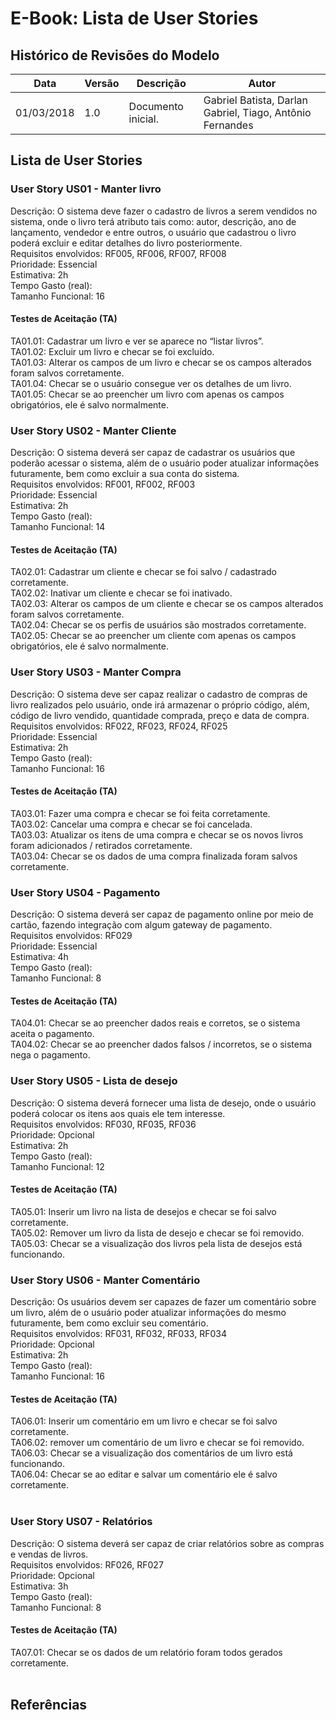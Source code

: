 # E-Book: Lista de User Stories


## Histórico de Revisões do Modelo

| **Data** | **Versão** | **Descrição** | **Autor** |
| --- | --- | --- | --- |
| 01/03/2018 | 1.0 | Documento inicial. | Gabriel Batista, Darlan Gabriel, Tiago, Antônio Fernandes |


## Lista de User Stories


### User Story US01 - Manter livro

Descrição: O sistema deve fazer o cadastro de livros a serem vendidos no sistema, onde o livro terá atributo tais como: autor, descrição, ano de lançamento, vendedor e entre outros, o usuário que cadastrou o livro poderá excluir e editar detalhes do livro posteriormente.<br>
Requisitos envolvidos: RF005, RF006, RF007, RF008<br>
Prioridade: Essencial<br>
Estimativa: 2h<br>
Tempo Gasto (real): <br>
Tamanho Funcional: 16<br>

#### Testes de Aceitação (TA)
TA01.01: Cadastrar um livro e ver se aparece no “listar livros”.<br>
TA01.02: Excluir um livro e checar se foi excluído.<br>
TA01.03: Alterar os campos de um livro e checar se os campos alterados foram salvos corretamente.<br>
TA01.04: Checar se o usuário consegue ver os detalhes de um livro.<br>
TA01.05: Checar se ao preencher um livro com apenas os campos obrigatórios, ele é salvo normalmente.<br>


### User Story US02 - Manter Cliente

Descrição: O sistema deverá ser capaz de cadastrar os usuários que poderão acessar o sistema, além de o usuário poder atualizar informações futuramente, bem como excluir a sua conta do sistema.<br>
Requisitos envolvidos: RF001, RF002, RF003<br>
Prioridade: Essencial<br>
Estimativa: 2h<br>
Tempo Gasto (real): <br>
Tamanho Funcional: 14<br>

#### Testes de Aceitação (TA)
TA02.01: Cadastrar um cliente e checar se foi salvo / cadastrado corretamente.<br>
TA02.02: Inativar um cliente e checar se foi inativado.<br>
TA02.03: Alterar os campos de um cliente e checar se os campos alterados foram salvos corretamente.<br>
TA02.04: Checar se os perfis de usuários são mostrados corretamente.<br>
TA02.05: Checar se ao preencher um cliente com apenas os campos obrigatórios, ele é salvo normalmente.<br>


### User Story US03 - Manter Compra

Descrição: O sistema deve ser capaz realizar o cadastro de compras de livro realizados pelo usuário, onde irá armazenar o próprio código, além, código de livro vendido, quantidade comprada, preço e data de compra. <br>
Requisitos envolvidos: RF022, RF023, RF024, RF025<br>
Prioridade: Essencial<br>
Estimativa: 2h<br>
Tempo Gasto (real): <br>
Tamanho Funcional: 16<br>

#### Testes de Aceitação (TA)
TA03.01: Fazer uma compra e checar se foi feita corretamente.<br>
TA03.02: Cancelar uma compra e checar se foi cancelada.<br>
TA03.03: Atualizar os itens de uma compra e checar se os novos livros foram adicionados / retirados corretamente.<br>
TA03.04: Checar se os dados de uma compra finalizada foram salvos corretamente.<br>


### User Story US04 - Pagamento

Descrição: O sistema deverá ser capaz de pagamento online por meio de cartão, fazendo integração com algum gateway de pagamento. <br>
Requisitos envolvidos: RF029<br>
Prioridade: Essencial<br>
Estimativa: 4h<br>
Tempo Gasto (real): <br>
Tamanho Funcional: 8<br>

#### Testes de Aceitação (TA)
TA04.01: Checar se ao preencher dados reais e corretos, se o sistema aceita o pagamento.<br>
TA04.02: Checar se ao preencher dados falsos / incorretos, se o sistema nega o pagamento.<br>


### User Story US05 - Lista de desejo

Descrição: O sistema deverá fornecer uma lista de desejo, onde o usuário poderá colocar os itens aos quais ele tem interesse.<br>
Requisitos envolvidos: RF030, RF035, RF036<br>
Prioridade: Opcional<br>
Estimativa: 2h<br>
Tempo Gasto (real): <br>
Tamanho Funcional: 12<br>

#### Testes de Aceitação (TA)
TA05.01: Inserir um livro na lista de desejos e checar se foi salvo corretamente.<br>
TA05.02: Remover um livro da lista de desejo e checar se foi removido.<br>
TA05.03: Checar se a visualização dos livros pela lista de desejos está funcionando.<br>


### User Story US06 - Manter Comentário

Descrição: Os usuários devem ser capazes de fazer um comentário sobre um livro, além de o usuário poder atualizar informações do mesmo futuramente, bem como excluir seu comentário.<br>
Requisitos envolvidos: RF031, RF032, RF033, RF034<br>
Prioridade: Opcional<br>
Estimativa: 2h<br>
Tempo Gasto (real): <br>
Tamanho Funcional: 16<br>

#### Testes de Aceitação (TA)
TA06.01: Inserir um comentário em um livro e checar se foi salvo corretamente.<br>
TA06.02: remover um comentário de um livro e checar se foi removido.<br>
TA06.03: Checar se a visualização dos comentários de um livro está funcionando.<br>
TA06.04: Checar se ao editar e salvar um comentário ele é salvo corretamente.<br>
<br>

### User Story US07 - Relatórios

Descrição: O sistema deverá ser capaz de criar relatórios sobre as compras e vendas de livros.<br>
Requisitos envolvidos: RF026, RF027<br>
Prioridade: Opcional<br>
Estimativa: 3h<br>
Tempo Gasto (real): <br>
Tamanho Funcional: 8<br>

#### Testes de Aceitação (TA)
TA07.01: Checar se os dados de um relatório foram todos gerados corretamente.<br>
<br>

## Referências
